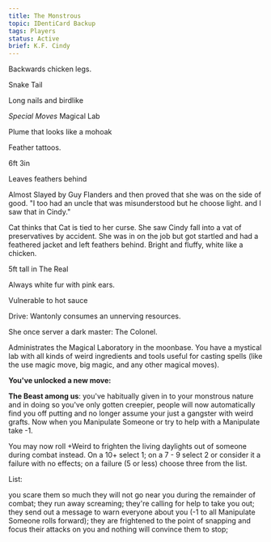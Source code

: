 ```yaml
---
title: The Monstrous
topic: IDentiCard Backup
tags: Players
status: Active
brief: K.F. Cindy
---
```


Backwards chicken legs. 

Snake Tail

Long nails and birdlike 

*Special Moves*
 Magical Lab

Plume that looks like a mohoak

Feather tattoos.

6ft 3in

Leaves feathers behind

Almost Slayed by Guy Flanders and then proved that she was on the side of good. "I too had an uncle that was misunderstood but he choose light. and I saw that in Cindy."

Cat thinks that Cat is tied to her curse. She saw Cindy fall into a vat of preservatives by accident. She was in on the job but got startled and had a feathered jacket and left feathers behind. Bright and fluffy, white like a chicken. 

5ft tall in The Real

Always white fur with pink ears. 

Vulnerable to hot sauce

Drive: Wantonly consumes an unnerving resources.

She once server a dark master: The Colonel.

Administrates the Magical Laboratory in the moonbase. You have a mystical lab with all kinds of weird ingredients and tools useful for casting spells (like the use magic move, big magic, and any other magical moves). 

**You've unlocked a new move:**

**The Beast among us**: you've habitually given in to your monstrous nature and in doing so you've only gotten creepier, people will now automatically find you off putting and no longer assume your just a gangster with weird grafts. Now when you Manipulate Someone or try to help with a Manipulate take -1.

You may now roll +Weird to frighten the living daylights out of someone during combat instead. On a 10+ select 1; on a 7 - 9 select 2 or consider it a failure with no effects; on a failure (5 or less) choose three from the list.

List:

you scare them so much they will not go near you during the remainder of combat;
they run away screaming;
they're calling for help to take you out;
they send out a message to warn everyone about you (-1 to all Manipulate Someone rolls forward);
they are frightened to the point of snapping and focus their attacks on you and nothing will convince them to stop;
